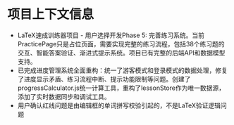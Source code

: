 # 项目上下文信息

- LaTeX速成训练器项目 - 用户选择开发Phase 5: 完善练习系统。当前PracticePage只是占位页面，需要实现完整的练习流程，包括38个练习题的交互、智能答案验证、渐进式提示系统。项目已有完整的后端API和数据模型支持。
- 已完成进度管理系统全面重构：统一了游客模式和登录模式的数据处理，修复了进度显示矛盾、练习流程中断、提示功能限制等问题。创建了progressCalculator.js统一计算工具，重构了lessonStore作为唯一数据源，添加了实时数据同步和调试工具。
- 用户确认红线问题是由编辑框的单词拼写校验引起的，不是LaTeX验证逻辑问题
